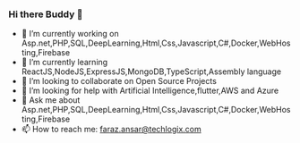 ### Hi there Buddy 👋


- 🔭 I’m currently working on Asp.net,PHP,SQL,DeepLearning,Html,Css,Javascript,C#,Docker,WebHosting,Firebase
- 🌱 I’m currently learning ReactJS,NodeJS,ExpressJS,MongoDB,TypeScript,Assembly language
- 👯 I’m looking to collaborate on Open Source Projects
- 🤔 I’m looking for help with Artificial Intelligence,flutter,AWS and Azure
- 💬 Ask me about  Asp.net,PHP,SQL,DeepLearning,Html,Css,Javascript,C#,Docker,WebHosting,Firebase
- 📫 How to reach me: faraz.ansar@techlogix.com


